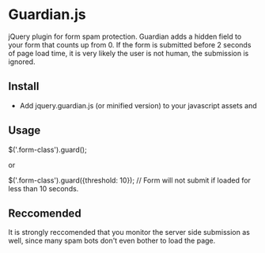 # Guardian.js

jQuery plugin for form spam protection.  Guardian adds a hidden field to your form that counts up from 0.  If the form is submitted before 2 seconds of page load time, it is very likely the user is not human, the submission is ignored.

## Install
*	Add jquery.guardian.js (or minified version) to your javascript assets and

## Usage
 $('.form-class').guard();

or

 $('.form-class').guard({threshold: 10}); // Form will not submit if loaded for less than 10 seconds.

 ## Reccomended


It is strongly reccomended that you monitor the server side submission as well, since many spam bots don't even bother to load the page.